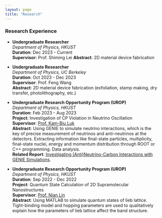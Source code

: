 ```yaml
---
layout: page
title: "Research"
---
```



### Research Experience
* **Undergraduate Researcher**     
  *Department of Physics, HKUST*           
  **Duration**: Dec 2023 - Current     
  **Supervisor:** Prof. Shiming Lei
  **Abstract**: 2D material device fabrication

* **Undergraduate Researcher**      
  *Department of Physics, UC Berkeley*          
  **Duration**: Oct 2023 - Dec 2023    
  **Supervisor**: Prof. Feng Wang      
  **Abstract**: 2D material device fabrication (exfoliation, stamp making, dry transfer, photolithography, etc.)

* **Undergraduate Research Opportunity Program (UROP)**      
  *Department of Physics, HKUST*               
  **Duration**: Feb 2023 - Aug 2023   
  **Project**: Investigation of CP Violation in Neutrino Oscillation      
  **Supervisor**: [Prof. Kam-Biu Luk](https://ias.hkust.edu.hk/people/ias-members/faculty/prof-luk-kam-biu)       
  **Abstract**: Using GENIE to simulate neutrino interactions, which is the key of precise measurement of neutrinos and anti-neutrinos at the detectors. Extracting information like final-state particles, multiplicity, final-state nuclei, energy and momentum distribution through ROOT or C++ programming. Data analysis.    
  **Related Report**: [Investigating (Anti)Neutrino-Carbon Interactions with GENIE Simulations](https://sxubi.github.io/UROP2100_XU_Sihong.pdf).         
  
* **Undergraduate Research Opportunity Program (UROP)**      
  *Department of Physics, HKUST*                 
  **Duration**: Sep 2022 - Dec 2022   
  **Project**: Quantum State Calculation of 2D Supramolecular Nanostructures     
  **Supervisor**: [Prof. Nian Lin](https://physics.ust.hk/eng/people_detail.php?pplcat=1&id=18)       
  **Abstract**: Using MATLAB to simulate quantum states of lieb lattice. Tight-binding model and hopping parameters are used to qualitatively explain how the parameters of lieb lattice affect the band structure.
